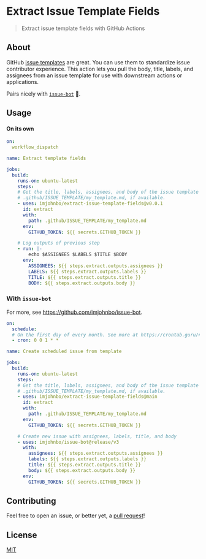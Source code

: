 # Extract Issue Template Fields
> Extract issue template fields with GitHub Actions

## About
GitHub [issue templates](https://docs.github.com/en/github/building-a-strong-community/about-issue-and-pull-request-templates#issue-templates) are great. You can use them to standardize issue contributor experience. This action lets you pull the body, title, labels, and assignees from an issue template for use with downstream actions or applications.

Pairs nicely with [`issue-bot`](https://github.com/imjohnbo/issue-bot) 🦾.

## Usage

#### On its own

```yml
on:
  workflow_dispatch

name: Extract template fields

jobs:
  build:
    runs-on: ubuntu-latest
    steps:
    # Get the title, labels, assignees, and body of the issue template at the path,
    # .github/ISSUE_TEMPLATE/my_template.md, if available.
    - uses: imjohnbo/extract-issue-template-fields@v0.0.1
      id: extract
      with:
        path: .github/ISSUE_TEMPLATE/my_template.md
      env: 
        GITHUB_TOKEN: ${{ secrets.GITHUB_TOKEN }}

    # Log outputs of previous step
    - run: |-
        echo $ASSIGNEES $LABELS $TITLE $BODY
      env:
        ASSIGNEES: ${{ steps.extract.outputs.assignees }}
        LABELS: ${{ steps.extract.outputs.labels }}
        TITLE: ${{ steps.extract.outputs.title }}
        BODY: ${{ steps.extract.outputs.body }}
```

### With `issue-bot`

For more, see https://github.com/imjohnbo/issue-bot.

```yml
on:
  schedule:
  # On the first day of every month. See more at https://crontab.guru/#0_0_1_*_*.
  - cron: 0 0 1 * * 

name: Create scheduled issue from template

jobs:
  build:
    runs-on: ubuntu-latest
    steps:
    # Get the title, labels, assignees, and body of the issue template at the path,
    # .github/ISSUE_TEMPLATE/my_template.md, if available.
    - uses: imjohnbo/extract-issue-template-fields@main
      id: extract
      with:
        path: .github/ISSUE_TEMPLATE/my_template.md
      env: 
        GITHUB_TOKEN: ${{ secrets.GITHUB_TOKEN }}

    # Create new issue with assignees, labels, title, and body
    - uses: imjohnbo/issue-bot@release/v3
      with:
        assignees: ${{ steps.extract.outputs.assignees }}
        labels: ${{ steps.extract.outputs.labels }}
        title: ${{ steps.extract.outputs.title }}
        body: ${{ steps.extract.outputs.body }}
      env:
        GITHUB_TOKEN: ${{ secrets.GITHUB_TOKEN }}
```

## Contributing

Feel free to open an issue, or better yet, a
[pull request](https://github.com/imjohnbo/extract-issue-template-fields/compare)!

## License

[MIT](LICENSE)
